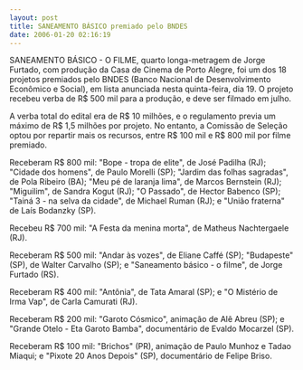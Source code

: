 ```yaml
---
layout: post
title: SANEAMENTO BÁSICO premiado pelo BNDES
date: 2006-01-20 02:16:19
---
```

SANEAMENTO BÁSICO - O FILME, quarto longa-metragem de Jorge Furtado, com produção da Casa de Cinema de Porto Alegre, foi um dos 18 projetos premiados pelo BNDES (Banco Nacional de Desenvolvimento Econômico e Social), em lista anunciada nesta quinta-feira, dia 19. O projeto recebeu verba de R$ 500 mil para a produção, e deve ser filmado em julho.

A verba total do edital era de R$ 10 milhões, e o regulamento previa um máximo de R$ 1,5 milhões por projeto. No entanto, a Comissão de Seleção optou por repartir mais os recursos, entre R$ 100 mil e R$ 800 mil por filme premiado.

Receberam R$ 800 mil: "Bope - tropa de elite", de José Padilha (RJ); "Cidade dos homens", de Paulo Morelli (SP); "Jardim das folhas sagradas", de Pola Ribeiro (BA); "Meu pé de laranja lima", de Marcos Bernstein (RJ); "Miguilim", de Sandra Kogut (RJ); "O Passado", de Hector Babenco (SP); "Tainá 3 - na selva da cidade", de Michael Ruman (RJ); e "União fraterna" de Laís Bodanzky (SP).

Recebeu R$ 700 mil: "A Festa da menina morta", de Matheus Nachtergaele (RJ).

Receberam R$ 500 mil: "Andar às vozes", de Eliane Caffé (SP); "Budapeste" (SP), de Walter Carvalho (SP); e "Saneamento básico - o filme", de Jorge Furtado (RS).

Receberam R$ 400 mil: "Antônia", de Tata Amaral (SP); e "O Mistério de Irma Vap", de Carla Camurati (RJ).

Receberam R$ 200 mil: "Garoto Cósmico", animação de Alê Abreu (SP); e "Grande Otelo - Eta Garoto Bamba", documentário de Evaldo Mocarzel (SP).

Receberam R$ 100 mil: "Brichos" (PR), animação de Paulo Munhoz e Tadao Miaqui; e "Pixote 20 Anos Depois" (SP), documentário de Felipe Briso.